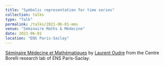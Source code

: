 ```yaml
---
title: "Symbolic representation for time series"
collection: talks
type: "Talk"
permalink: /talks/2021-06-01-mms
venue: "Séminaire Maths & Médecine"
date: 2021-06-01
location: "ENS Paris-Saclay"
---
```


[Séminaire Médecine et Mathématiques](https://centreborelli.ens-paris-saclay.fr/fr/M%26Ms) by [Laurent Oudre](http://www.laurentoudre.fr/) from the Centre Borelli research lab of ENS Paris-Saclay.